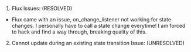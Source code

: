 1. Flux Issues: (RESOLVED)
- Flux came with an issue, on_change_listener not working for state changes. I personally have to call a state change everytime! I am forced to hack and find a way through, breaking quality of this.


2. Cannot update during an existing state transition Issue: (UNRESOLVED)
